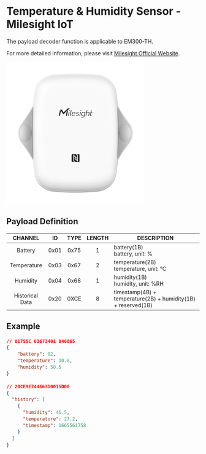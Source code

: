 # Temperature & Humidity Sensor - Milesight IoT

The payload decoder function is applicable to EM300-TH.

For more detailed information, please visit [Milesight Official Website](https://www.milesight.com/iot/product/lorawan-sensor/em300-th).

![EM300-TH](EM300-TH.png)

## Payload Definition

|     CHANNEL     |  ID  | TYPE | LENGTH | DESCRIPTION                                                   |
| :-------------: | :--: | :--: | :----: | ------------------------------------------------------------- |
|     Battery     | 0x01 | 0x75 |   1    | battery(1B)<br/>battery, unit: %                              |
|   Temperature   | 0x03 | 0x67 |   2    | temperature(2B)<br/>temperature, unit: ℃                      |
|    Humidity     | 0x04 | 0x68 |   1    | humidity(1B)<br/>humidity, unit: %RH                          |
| Historical Data | 0x20 | 0XCE |   8    | timestamp(4B) + temperature(2B) + humidity(1B) + reserved(1B) |

## Example

```json
// 01755C 03673401 046865
{
    "battery": 92,
    "temperature": 30.8,
    "humidity": 50.5
}

// 20CE9E74466310015D00
{
  "history": [
    {
      "humidity": 46.5,
      "temperature": 27.2,
      "timestamp": 1665561758
    }
  ]
}
```
